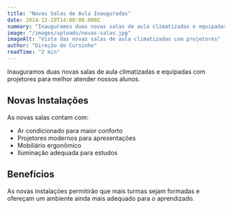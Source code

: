 ```yaml
---
title: "Novas Salas de Aula Inauguradas"  
date: 2024-12-28T14:00:00.000Z
summary: "Inauguramos duas novas salas de aula climatizadas e equipadas com projetores para melhor atender nossos alunos."
image: "/images/uploads/novas-salas.jpg"
imageAlt: "Vista das novas salas de aula climatizadas com projetores"
author: "Direção do Cursinho"
readTime: "2 min"
---
```


Inauguramos duas novas salas de aula climatizadas e equipadas com projetores para melhor atender nossos alunos.

## Novas Instalações

As novas salas contam com:
- Ar condicionado para maior conforto
- Projetores modernos para apresentações
- Mobiliário ergonômico
- Iluminação adequada para estudos

## Benefícios

As novas instalações permitirão que mais turmas sejam formadas e ofereçam um ambiente ainda mais adequado para o aprendizado.